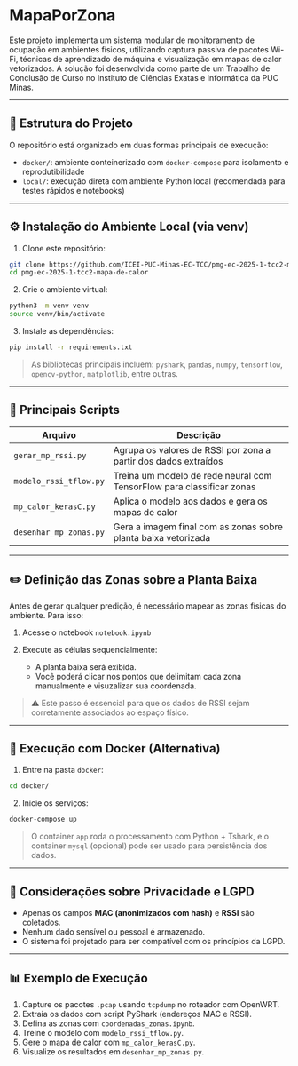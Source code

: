 
#  MapaPorZona

Este projeto implementa um sistema modular de monitoramento de ocupação em ambientes físicos, utilizando captura passiva de pacotes Wi-Fi, técnicas de aprendizado de máquina e visualização em mapas de calor vetorizados. A solução foi desenvolvida como parte de um Trabalho de Conclusão de Curso no Instituto de Ciências Exatas e Informática da PUC Minas.

---

## 📁 Estrutura do Projeto

O repositório está organizado em duas formas principais de execução:

- `docker/`: ambiente conteinerizado com `docker-compose` para isolamento e reprodutibilidade
- `local/`: execução direta com ambiente Python local (recomendada para testes rápidos e notebooks)

---

## ⚙️ Instalação do Ambiente Local (via venv)

1. Clone este repositório:

```bash
git clone https://github.com/ICEI-PUC-Minas-EC-TCC/pmg-ec-2025-1-tcc2-mapa-de-calor
cd pmg-ec-2025-1-tcc2-mapa-de-calor
````

2. Crie o ambiente virtual:

```bash
python3 -m venv venv
source venv/bin/activate
```

3. Instale as dependências:

```bash
pip install -r requirements.txt
```

> As bibliotecas principais incluem: `pyshark`, `pandas`, `numpy`, `tensorflow`, `opencv-python`, `matplotlib`, entre outras.

---

## 📌 Principais Scripts

| Arquivo                | Descrição                                                             |
| ---------------------- | --------------------------------------------------------------------- |
| `gerar_mp_rssi.py`     | Agrupa os valores de RSSI por zona a partir dos dados extraídos       |
| `modelo_rssi_tflow.py` | Treina um modelo de rede neural com TensorFlow para classificar zonas |
| `mp_calor_kerasC.py`   | Aplica o modelo aos dados e gera os mapas de calor                    |
| `desenhar_mp_zonas.py` | Gera a imagem final com as zonas sobre planta baixa vetorizada        |

---

## ✏️ Definição das Zonas sobre a Planta Baixa

Antes de gerar qualquer predição, é necessário mapear as zonas físicas do ambiente. Para isso:

1. Acesse o notebook `notebook.ipynb`
2. Execute as células sequencialmente:

   * A planta baixa será exibida.
   * Você poderá clicar nos pontos que delimitam cada zona manualmente e visuzalizar sua coordenada.

> ⚠️ Este passo é essencial para que os dados de RSSI sejam corretamente associados ao espaço físico.

---

## 🐳 Execução com Docker (Alternativa)

1. Entre na pasta `docker`:

```bash
cd docker/
```

2. Inicie os serviços:

```bash
docker-compose up
```

> O container `app` roda o processamento com Python + Tshark, e o container `mysql` (opcional) pode ser usado para persistência dos dados.

---

## 🔐 Considerações sobre Privacidade e LGPD

* Apenas os campos **MAC (anonimizados com hash)** e **RSSI** são coletados.
* Nenhum dado sensível ou pessoal é armazenado.
* O sistema foi projetado para ser compatível com os princípios da LGPD.

---

## 📊 Exemplo de Execução

1. Capture os pacotes `.pcap` usando `tcpdump` no roteador com OpenWRT.
2. Extraia os dados com script PyShark (endereços MAC e RSSI).
3. Defina as zonas com `coordenadas_zonas.ipynb`.
4. Treine o modelo com `modelo_rssi_tflow.py`.
5. Gere o mapa de calor com `mp_calor_kerasC.py`.
6. Visualize os resultados em `desenhar_mp_zonas.py`.


```
